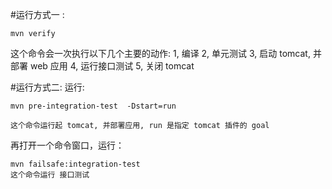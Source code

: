 #运行方式一 :

```mvn verify```

这个命令会一次执行以下几个主要的动作:
1, 编译
2, 单元测试
3, 启动 tomcat, 并部署 web 应用
4, 运行接口测试
5, 关闭 tomcat

#运行方式二:
运行:

```
mvn pre-integration-test  -Dstart=run

这个命令运行起 tomcat, 并部署应用, run 是指定 tomcat 插件的 goal
```
再打开一个命令窗口，运行：

```
mvn failsafe:integration-test
这个命令运行 接口测试
```


